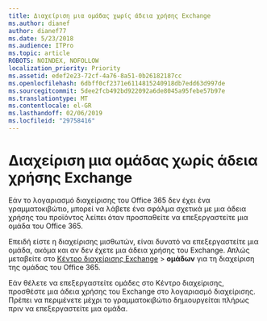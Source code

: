 ```yaml
---
title: Διαχείριση μια ομάδας χωρίς άδεια χρήσης Exchange
ms.author: dianef
author: dianef77
ms.date: 5/23/2018
ms.audience: ITPro
ms.topic: article
ROBOTS: NOINDEX, NOFOLLOW
localization_priority: Priority
ms.assetid: edef2e23-72cf-4a76-8a51-0b26182187cc
ms.openlocfilehash: 6dbff0cf2371e6114815240918db7edd63d997de
ms.sourcegitcommit: 5dee2fcb492bd922092a6de8045a95febe57b97e
ms.translationtype: MT
ms.contentlocale: el-GR
ms.lasthandoff: 02/06/2019
ms.locfileid: "29758416"
---
```

# <a name="manage-a-group-without-an-exchange-license"></a>Διαχείριση μια ομάδας χωρίς άδεια χρήσης Exchange

Εάν το λογαριασμό διαχείρισης του Office 365 δεν έχει ένα γραμματοκιβώτιο, μπορεί να λάβετε ένα σφάλμα σχετικά με μια άδεια χρήσης του προϊόντος λείπει όταν προσπαθείτε να επεξεργαστείτε μια ομάδα του Office 365.
  
Επειδή είστε η διαχείρισης μισθωτών, είναι δυνατό να επεξεργαστείτε μια ομάδα, ακόμα και αν δεν έχετε μια άδεια χρήσης του Exchange. Απλώς μεταβείτε στο [Κέντρο διαχείρισης Exchange](https://outlook.office365.com/ecp.aspx) \> **ομάδων** για τη διαχείριση της ομάδας του Office 365. 
  
Εάν θέλετε να επεξεργαστείτε ομάδες στο Κέντρο διαχείρισης, προσθέστε μια άδεια χρήσης του Exchange στο λογαριασμό διαχείρισης. Πρέπει να περιμένετε μέχρι το γραμματοκιβώτιο δημιουργείται πλήρως πριν να επεξεργαστείτε μια ομάδα.
  

